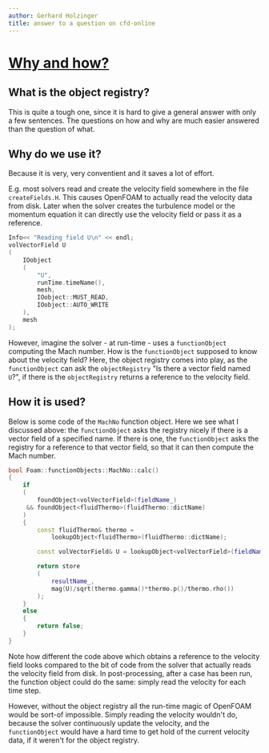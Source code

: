```yaml
---
author: Gerhard Holzinger
title: answer to a question on cfd-online
---
```


# [Why and how?](https://www.cfd-online.com/Forums/openfoam-programming-development/236671-what-object-registry-openfoam.html#post805770)

## What is the object registry?

This is quite a tough one, since it is hard to give a general answer with only
a few sentences. The questions on how and why are much easier answered than the
question of what.


## Why do we use it?

Because it is very, very conventient and it saves a lot of effort.

E.g. most solvers read and create the velocity field somewhere in the file
`createFields.H`. This causes OpenFOAM to actually read the velocity data from
disk. Later when the solver creates the turbulence model or the momentum
equation it can directly use the velocity field or pass it as a reference.


```c++
Info<< "Reading field U\n" << endl;
volVectorField U
(
    IOobject
    (
        "U",
        runTime.timeName(),
        mesh,
        IOobject::MUST_READ,
        IOobject::AUTO_WRITE
    ),
    mesh
);
```

However, imagine the solver - at run-time - uses a `functionObject` computing
the Mach number. How is the `functionObject` supposed to know about the
velocity field? Here, the object registry comes into play, as the
`functionObject` can ask the `objectRegistry` "Is there a vector field named
`U`?", if there is the `objectRegistry` returns a reference to the velocity
field.


## How it is used?

Below is some code of the `MachNo` function object. Here we see what I
discussed above: the `functionObject` asks the registry nicely if there is a
vector field of a specified name. If there is one, the `functionObject` asks
the registry for a reference to that vector field, so that it can then compute
the Mach number.


```c++
bool Foam::functionObjects::MachNo::calc()
{
    if
    (
        foundObject<volVectorField>(fieldName_)
     && foundObject<fluidThermo>(fluidThermo::dictName)
    )
    {
        const fluidThermo& thermo =
            lookupObject<fluidThermo>(fluidThermo::dictName);

        const volVectorField& U = lookupObject<volVectorField>(fieldName_);

        return store
        (
            resultName_,
            mag(U)/sqrt(thermo.gamma()*thermo.p()/thermo.rho())
        );
    }
    else
    {
        return false;
    }
}
```

Note how different the code above which obtains a reference to the velocity
field looks compared to the bit of code from the solver that actually reads the
velocity field from disk. In post-processing, after a case has been run, the
function object could do the same: simply read the velocity for each time step.

However, without the object registry all the run-time magic of OpenFOAM would
be sort-of impossible. Simply reading the velocity wouldn't do, because the
solver continuously update the velocity, and the `functionObject` would have a
hard time to get hold of the current velocity data, if it weren't for the
object registry.
